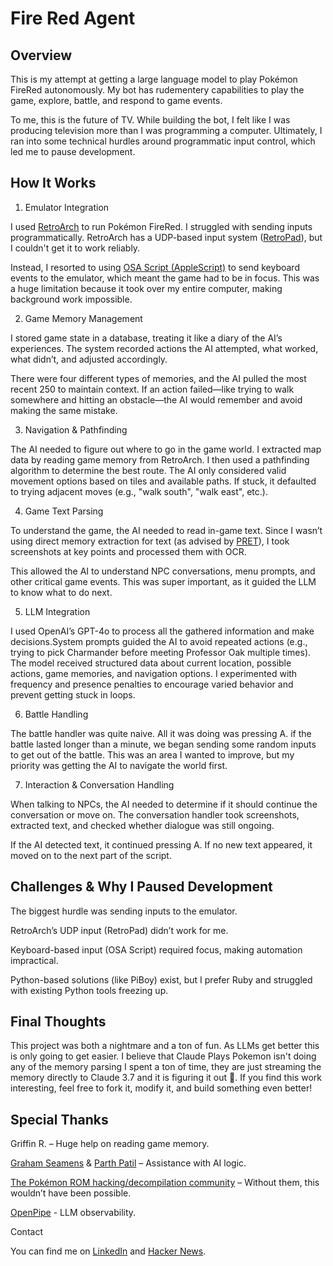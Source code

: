 # Fire Red Agent

## Overview

This is my attempt at getting a large language model to play Pokémon FireRed autonomously. My bot has rudementery capabilities to play the game, explore, battle, and respond to game events.

To me, this is the future of TV. While building the bot, I felt like I was producing television more than I was programming a computer. Ultimately, I ran into some technical hurdles around programmatic input control, which led me to pause development.

## How It Works

1. Emulator Integration

I used [RetroArch](https://www.retroarch.com) to run Pokémon FireRed. I struggled with sending inputs programmatically. RetroArch has a UDP-based input system ([RetroPad](https://docs.libretro.com/library/remote_retropad/)), but I couldn't get it to work reliably.

Instead, I resorted to using [OSA Script (AppleScript)](https://ss64.com/mac/osascript.html) to send keyboard events to the emulator, which meant the game had to be in focus. This was a huge limitation because it took over my entire computer, making background work impossible.

2. Game Memory Management

I stored game state in a database, treating it like a diary of the AI’s experiences. The system recorded actions the AI attempted, what worked, what didn’t, and adjusted accordingly.

There were four different types of memories, and the AI pulled the most recent 250 to maintain context. If an action failed—like trying to walk somewhere and hitting an obstacle—the AI would remember and avoid making the same mistake.

3. Navigation & Pathfinding

The AI needed to figure out where to go in the game world. I extracted map data by reading game memory from RetroArch. I then used a pathfinding algorithm to determine the best route. The AI only considered valid movement options based on tiles and available paths. If stuck, it defaulted to trying adjacent moves (e.g., "walk south", "walk east", etc.).

4. Game Text Parsing

To understand the game, the AI needed to read in-game text. Since I wasn’t using direct memory extraction for text (as advised by [PRET](https://pret.github.io)), I took screenshots at key points and processed them with OCR.

This allowed the AI to understand NPC conversations, menu prompts, and other critical game events. This was super important, as it guided the LLM to know what to do next.

5. LLM Integration

I used OpenAI’s GPT-4o to process all the gathered information and make decisions.System prompts guided the AI to avoid repeated actions (e.g., trying to pick Charmander before meeting Professor Oak multiple times). The model received structured data about current location, possible actions, game memories, and navigation options. I experimented with frequency and presence penalties to encourage varied behavior and prevent getting stuck in loops.

6. Battle Handling

The battle handler was quite naive. All it was doing was pressing A. if the battle lasted longer than a minute, we began sending some random inputs to get out of the battle. This was an area I wanted to improve, but my priority was getting the AI to navigate the world first.

7. Interaction & Conversation Handling

When talking to NPCs, the AI needed to determine if it should continue the conversation or move on. The conversation handler took screenshots, extracted text, and checked whether dialogue was still ongoing.

If the AI detected text, it continued pressing A. If no new text appeared, it moved on to the next part of the script.

## Challenges & Why I Paused Development

The biggest hurdle was sending inputs to the emulator.

RetroArch’s UDP input (RetroPad) didn’t work for me.

Keyboard-based input (OSA Script) required focus, making automation impractical.

Python-based solutions (like PiBoy) exist, but I prefer Ruby and struggled with existing Python tools freezing up.

## Final Thoughts

This project was both a nightmare and a ton of fun. As LLMs get better this is only going to get easier. I believe that Claude Plays Pokemon isn't doing any of the memory parsing I spent a ton of time, they are just streaming the memory directly to Claude 3.7 and it is figuring it out 🤯. If you find this work interesting, feel free to fork it, modify it, and build something even better!

## Special Thanks

Griffin R. – Huge help on reading game memory.

[Graham Seamens](https://www.linkedin.com/in/graham-seamans-374baa61/) & [Parth Patil](https://www.linkedin.com/in/p4r7h/) – Assistance with AI logic.

[The Pokémon ROM hacking/decompilation community](https://pret.github.io) – Without them, this wouldn’t have been possible.

[OpenPipe](openpipe.ai/) - LLM observability.

Contact

You can find me on [LinkedIn](linkedin.com/in/adenta/) and [Hacker News](https://news.ycombinator.com/user?id=adenta).
